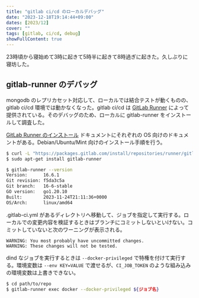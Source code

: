 ```yaml
---
title: "gitlab ci/cd のローカルデバッグ"
date: "2023-12-18T19:14:44+09:00"
dates: [2023/12]
cover: ""
tags: [gitlab, ci/cd, debug]
showFullContent: true
---
```


23時頃から寝始めて3時に起きて5時半に起きて8時過ぎに起きた。久しぶりに寝坊した。

## gitlab-runner のデバッグ

mongodb のレプリカセット対応して、ローカルでは結合テストが動くものの、gitlab ci/cd 環境では動かなくなった。gitlab ci/cd は [GitLab Runner](https://docs.gitlab.com/runner/) によって提供されている。そのデバッグのため、ローカルに gitlab-runner をインストールして調査した。

[GitLab Runner のインストール](https://docs.gitlab.com/runner/install/) ドキュメントにそれぞれの OS 向けのドキュメントがある。Debian/Ubuntu/Mint 向けのインストール手順を行う。

```bash
$ curl -L "https://packages.gitlab.com/install/repositories/runner/gitlab-runner/script.deb.sh" | sudo bash
$ sudo apt-get install gitlab-runner
```

```bash
$ gitlab-runner --version
Version:      16.6.1
Git revision: f5da3c5a
Git branch:   16-6-stable
GO version:   go1.20.10
Built:        2023-11-24T21:11:36+0000
OS/Arch:      linux/amd64
```

.gitlab-ci.yml があるディレクトリへ移動して、ジョブを指定して実行する。ローカルでの変更内容を検証するときはブランチにコミットしないといけない。コミットしていないと次のワーニングが表示される。

```
WARNING: You most probably have uncommitted changes. 
WARNING: These changes will not be tested.         
```

dind なジョブを実行するときは `--docker-privileged` で特権を付けて実行する。環境変数は `--env KEY=VALUE` で渡せるが、`CI_JOB_TOKEN` のような組み込みの環境変数は上書きできない。

```bash
$ cd path/to/repo
$ gitlab-runner exec docker --docker-privileged ${ジョブ名}
```
